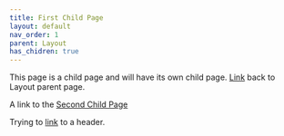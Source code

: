 ```yaml
---
title: First Child Page
layout: default
nav_order: 1
parent: Layout
has_chidren: true
---
```


This page is a child page and will have its own child page. [Link](/docs/layout/layout.md) back to Layout parent page.

A link to the [Second Child Page](https://jrwesa.github.io/docs/layout/subcategory/child-2/)



Trying to [link](../layout.md#layout-header) to a header.
